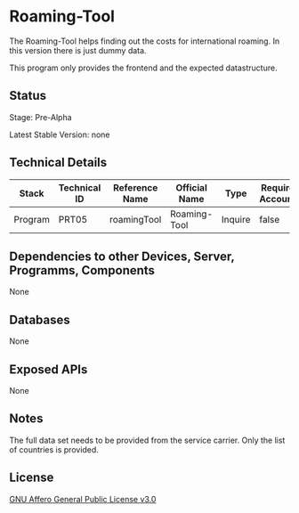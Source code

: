 # Roaming-Tool

The Roaming-Tool helps finding out the costs for international roaming. In this version there is just dummy data.

This program only provides the frontend and the expected datastructure.

## Status

Stage: Pre-Alpha

Latest Stable Version: none

## Technical Details

| Stack   | Technical ID | Reference Name | Official Name | Type    | Requires Accounts | Technology    |
| ------- | ------------ | -------------- | ------------- | ------- | ----------------- | ------------- |
| Program | PRT05        | roamingTool    | Roaming-Tool  | Inquire | false             | Ionic/Angular |

## Dependencies to other Devices, Server, Programms, Components

None

## Databases

None

## Exposed APIs

None

## Notes

The full data set needs to be provided from the service carrier. Only the list of countries is provided.

## License

[GNU Affero General Public License v3.0](https://github.com/code-null/roamingTool/blob/main/LICENSE)
